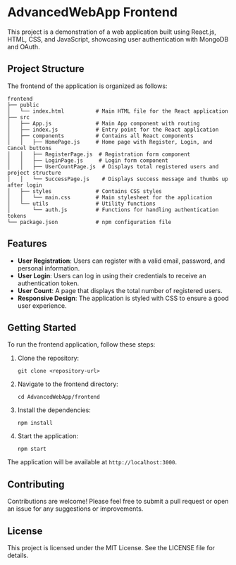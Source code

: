 # AdvancedWebApp Frontend

This project is a demonstration of a web application built using React.js, HTML, CSS, and JavaScript, showcasing user authentication with MongoDB and OAuth.

## Project Structure

The frontend of the application is organized as follows:

```
frontend
├── public
│   └── index.html          # Main HTML file for the React application
├── src
│   ├── App.js              # Main App component with routing
│   ├── index.js            # Entry point for the React application
│   ├── components          # Contains all React components
│   │   ├── HomePage.js     # Home page with Register, Login, and Cancel buttons
│   │   ├── RegisterPage.js  # Registration form component
│   │   ├── LoginPage.js     # Login form component
│   │   ├── UserCountPage.js  # Displays total registered users and project structure
│   │   └── SuccessPage.js    # Displays success message and thumbs up after login
│   ├── styles              # Contains CSS styles
│   │   └── main.css        # Main stylesheet for the application
│   └── utils               # Utility functions
│       └── auth.js         # Functions for handling authentication tokens
└── package.json            # npm configuration file
```

## Features

- **User Registration**: Users can register with a valid email, password, and personal information.
- **User Login**: Users can log in using their credentials to receive an authentication token.
- **User Count**: A page that displays the total number of registered users.
- **Responsive Design**: The application is styled with CSS to ensure a good user experience.

## Getting Started

To run the frontend application, follow these steps:

1. Clone the repository:
   ```
   git clone <repository-url>
   ```

2. Navigate to the frontend directory:
   ```
   cd AdvancedWebApp/frontend
   ```

3. Install the dependencies:
   ```
   npm install
   ```

4. Start the application:
   ```
   npm start
   ```

The application will be available at `http://localhost:3000`.

## Contributing

Contributions are welcome! Please feel free to submit a pull request or open an issue for any suggestions or improvements.

## License

This project is licensed under the MIT License. See the LICENSE file for details.
